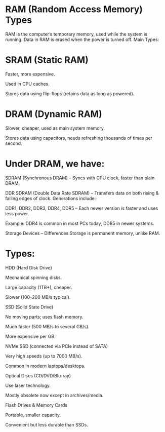 
# RAM (Random Access Memory) Types
RAM is the computer’s temporary memory, used while the system is running. Data in RAM is erased when the power is turned off.
Main Types:
 # SRAM (Static RAM)


Faster, more expensive.


Used in CPU caches.


Stores data using flip-flops (retains data as long as powered).


# DRAM (Dynamic RAM)


Slower, cheaper, used as main system memory.


Stores data using capacitors, needs refreshing thousands of times per second.


# Under DRAM, we have:


SDRAM (Synchronous DRAM) – Syncs with CPU clock, faster than plain DRAM.


DDR SDRAM (Double Data Rate SDRAM) – Transfers data on both rising & falling edges of clock. Generations include:


DDR1, DDR2, DDR3, DDR4, DDR5 – Each newer version is faster and uses less power.


Example: DDR4 is common in most PCs today, DDR5 in newer systems.



Storage Devices – Differences
Storage is permanent memory, unlike RAM.

# Types:
HDD (Hard Disk Drive)


Mechanical spinning disks.


Large capacity (1TB+), cheaper.


Slower (100–200 MB/s typical).


SSD (Solid State Drive)


No moving parts; uses flash memory.


Much faster (500 MB/s to several GB/s).


More expensive per GB.


NVMe SSD (connected via PCIe instead of SATA)


Very high speeds (up to 7000 MB/s).


Common in modern laptops/desktops.


Optical Discs (CD/DVD/Blu-ray)


Use laser technology.


Mostly obsolete now except in archives/media.


Flash Drives & Memory Cards


Portable, smaller capacity.


Convenient but less durable than SSDs.


